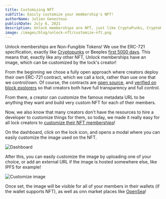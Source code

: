 ```yaml
---
title: Customizing NFT
subTitle: Easily customize your membership's NFT!
authorName: Julien Genestoux
publishDate: July 6, 2021
description: Unlock memberships are NFT, just like CryptoPunks, CryptoKitties or, Beeple's art. As a creator, you can customize them!
image: /images/blog/unlock-nft/customize-nft.png
---
```


Unlock memberships are Non-Fungible Tokens! We use the ERC-721 specification, exactly like [Cryptopunks](https://www.larvalabs.com/cryptopunks) or Beeples [first 5000 days](https://makersplace.com/beeple/5000-days/). This means that, exactly like any other NFT, Unlock memberships have an image, which can be customized by the lock's creator!

From the beginning we chose a fully open approach where creators deploy their own ERC-721 contract, which we call a lock, rather than use one that we control/own. Of course, the contracts are [open source](https://github.com/unlock-protocol/unlock/), and [verified on block explorers](https://etherscan.io/address/0x46f45e30239219045ed5b67891fea446bc3daa4f#code) so that creators both have full transparency and full control.

From there, a creator can customize the famous metadata URL to be anything they want and build very custom NFT for each of their members.

Now, we also know that many creators don't have the resources to hire a developer to customize things for them, so today, we made it really easy for all lock creators to [customize their NFT memberships](https://docs.unlock-protocol.com/creators/customizing-the-nftv)!

On the dashboard, click on the lock icon, and opens a modal where you can easily customize the image used on the NFT.

![Dashboard](https://gblobscdn.gitbook.com/assets%2F-LqrxNPR_lYaebzG998t%2F-MdvE9BsBJTFodP6gQoY%2F-MdvLz_UuermAF2As0xc%2Fimage.png?alt=media&token=b249e35e-16d8-41b6-9956-37e6d6723310)

After this, you can easily customize the image by uploading one of your choice, or add an external URL if the image is hosted somewhere else, like IPFS for example!

![Customize image](https://gblobscdn.gitbook.com/assets%2F-LqrxNPR_lYaebzG998t%2F-MdvE9BsBJTFodP6gQoY%2F-MdvMFXybQKkRwH1-kQz%2Fimage.png?alt=media&token=c2b9284a-9713-4d98-8f8f-480788693d68)

Once set, the image will be visible for all of your members in their wallets (if the wallet supports NFT), as well as onn market places like [OpenSea](https://opensea.io/)!


